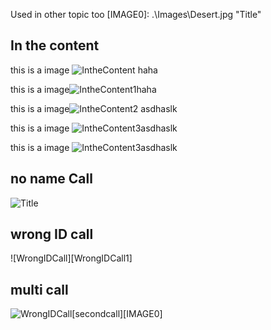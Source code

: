 [NoNameCall]: .\Images\_TestArtScanUse_ANoNameCall.png "Title"

[WrongIDCall]: .\Images\_TestArtScanUse_AWrongRFID.png "Title"
[upcasecall]: .\Images\_TestArtScanUse_AUpcaseCall.png "Title"

[firstcall]: .\Images\_TestArtScanUse_AFirstCall.png "Title"
[secondcall]: .\Images\_TestArtScanUse_ASecondCall.png "Title"
[thirdcall]: .\Images\_TestArtScanUse_AThirdCall.png "Title"

[nestedcall]: .\Images\_TestArtScanUse_ANestedCall.png "Title"
[nestedcall1]: .\Images\_TestArtScanUse_ANestedCall1.png "Title"
[nestedcall2]: .\Images\_TestArtScanUse_ANestedCall2.png "Title"
[nestedcall3]: .\Images\_TestArtScanUse_ANestedCall3.png "Title"

[IntheContent]: .\Images\_TestArtScanUse_AIntheContent.png "Title"
[IntheContent1]: .\Images\_TestArtScanUse_AIntheContent1.png "Title"
[IntheContent2]: .\Images\_TestArtScanUse_AIntheContent2.png "Title"
[IntheContent3]: .\Images\_TestArtScanUse_AIntheContent3.png "Title"
[IntheContent4]: .\Images\_TestArtScanUse_AIntheContent4.png "Title"

Used in other topic too
[IMAGE0]: .\Images\Desert.jpg "Title"

## In the content
this is a image ![IntheContent][IntheContent] haha

this is a image![IntheContent1][IntheContent1]haha

this is a image![IntheContent2][IntheContent2] asdhaslk

this is a image ![IntheContent3][IntheContent3]asdhaslk

this is a image ![IntheContent3][IntheContent3]asdhaslk

## no name Call
![][NoNameCall]

## wrong ID call
![WrongIDCall][WrongIDCall1]

## multi call
![WrongIDCall][firstcall][secondcall][IMAGE0]

## 
